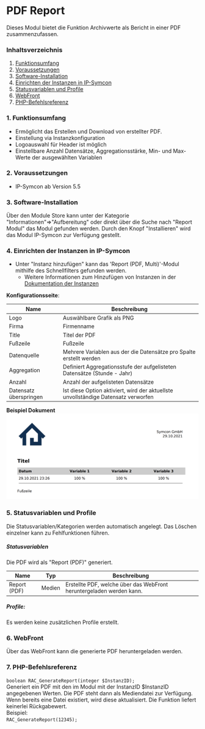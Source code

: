 # PDF Report
Dieses Modul bietet die Funktion Archivwerte als Bericht in einer PDF zusammenzufassen. 

### Inhaltsverzeichnis

1. [Funktionsumfang](#1-funktionsumfang)
2. [Voraussetzungen](#2-voraussetzungen)
3. [Software-Installation](#3-software-installation)
4. [Einrichten der Instanzen in IP-Symcon](#4-einrichten-der-instanzen-in-ip-symcon)
5. [Statusvariablen und Profile](#5-statusvariablen-und-profile)
6. [WebFront](#6-webfront)
7. [PHP-Befehlsreferenz](#7-php-befehlsreferenz)

### 1. Funktionsumfang

* Ermöglicht das Erstellen und Download von erstellter PDF.
* Einstellung via Instanzkonfiguration
* Logoauswahl für Header ist möglich
* Einstellbare Anzahl Datensätze, Aggregationsstärke, Min- und Max-Werte der ausgewählten Variablen


### 2. Voraussetzungen

- IP-Symcon ab Version 5.5

### 3. Software-Installation

Über den Module Store kann unter der Kategorie "Informationen"=>"Aufbereitung" oder direkt über die Suche nach "Report Modul" das Modul gefunden werden. Durch den Knopf "Installieren" wird das Modul IP-Symcon zur Verfügung gestellt.

### 4. Einrichten der Instanzen in IP-Symcon

- Unter "Instanz hinzufügen" kann das 'Report (PDF, Multi)'-Modul mithilfe des Schnellfilters gefunden werden.
    - Weitere Informationen zum Hinzufügen von Instanzen in der [Dokumentation der Instanzen](https://www.symcon.de/service/dokumentation/konzepte/instanzen/#Instanz_hinzufügen)

__Konfigurationsseite__:

Name                    | Beschreibung
----------------------- | ---------------------------------
Logo                    | Auswählbare Grafik als PNG
Firma                   | Firmenname
Title                   | Titel der PDF
Fußzeile                | Fußzeile
Datenquelle             | Mehrere Variablen aus der die Datensätze pro Spalte erstellt werden
Aggregation             | Definiert Aggregationsstufe der aufgelisteten Datensätze (Stunde - Jahr)
Anzahl                  | Anzahl der aufgelisteten Datensätze
Datensatz überspringen  | Ist diese Option aktiviert, wird der aktuellste unvollständige Datensatz verworfen 

__Beispiel Dokument__
![Beispiel](example.png)

### 5. Statusvariablen und Profile

Die Statusvariablen/Kategorien werden automatisch angelegt. Das Löschen einzelner kann zu Fehlfunktionen führen.

##### Statusvariablen
Die PDF wird als "Report (PDF)" generiert.

Name         | Typ    | Beschreibung
------------ | ------ | ----------------
Report (PDF) | Medien | Erstellte PDF, welche über das WebFront heruntergeladen werden kann.


##### Profile:

Es werden keine zusätzlichen Profile erstellt.

### 6. WebFront

Über das WebFront kann die generierte PDF heruntergeladen werden.

### 7. PHP-Befehlsreferenz

`boolean RAC_GenerateReport(integer $InstanzID);`  
Generiert ein PDF mit den im Modul mit der InstanzID $InstanzID angegebenen Werten. Die PDF steht dann als Mediendatei zur Verfügung.  
Wenn bereits eine Datei existiert, wird diese aktualisiert.
Die Funktion liefert keinerlei Rückgabewert.  
Beispiel:  
`RAC_GenerateReport(12345);`
